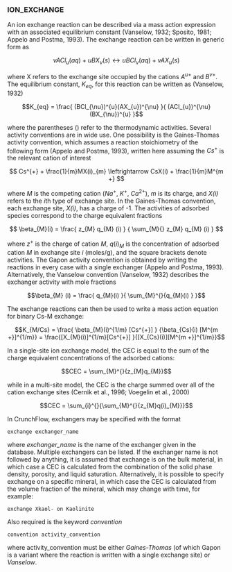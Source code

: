 ### ION_EXCHANGE

An ion exchange reaction can be described via a mass action expression
with an associated equilibrium constant (Vanselow, 1932; Sposito, 1981;
Appelo and Postma, 1993). The exchange reaction can be written in
generic form as

$$vACl_{u}(aq) + uBX_{\nu}(s) \leftrightarrow uBCl_{\nu}(aq) + vAX_{u}(s)$$

where X refers to the exchange site occupied by the cations $A^{u+}$ and
$B^{v+}$. The equilibrium constant, $K_{eq}$, for this reaction can be
written as (Vanselow, 1932)

$$K_{eq} = \frac{ (BCl_{\nu})^{u}(AX_{u})^{\nu} }{ (ACl_{u})^{\nu}(BX_{\nu})^{u} }$$

where the parentheses () refer to the thermodynamic activities. Several
activity conventions are in wide use. One possibility is the
Gaines-Thomas activity convention, which assumes a reaction
stoichiometry of the following form (Appelo and Postma, 1993), written
here assuming the $Cs^+$ is the relevant cation of interest

$$ Cs^{+} + \frac{1}{m}MX(i)_{m} \leftrightarrow CsX(i) + \frac{1}{m}M^{m +} $$

where *M* is the competing cation ($Na^{+}$, $K^{+}$, $Ca^{2+}$), *m* is its
charge, and *X(i)* refers to the *i*th type of exchange site. In the
Gaines-Thomas convention, each exchange site, *X(i)*, has a charge of
-1. The activities of adsorbed species correspond to the charge equivalent fractions

$$
\beta_{M}(i) = \frac{ z_{M} q_{M} (i) } { \sum_{M}{} z_{M} q_{M} (i) }
$$

where $z^{+}$ is the charge of cation *M*, $q(i)_{M}$ is the concentration
of adsorbed cation *M* in exchange site *i* (moles/g), and the square
brackets denote activities. The Gapon activity convention is obtained by
writing the reactions in every case with a single exchanger (Appelo and
Postma, 1993). Alternatively, the Vanselow convention (Vanselow, 1932)
describes the exchanger activity with mole fractions

$$\beta_{M} (i) = \frac{ q_{M}(i) }{ \sum_{M}^{}{q_{M}(i) } }$$

The exchange reactions can then be used to write a mass action equation
for binary Cs-M exchange:

$$K_{M/Cs} = \frac{ \beta_{M}(i)^{1/m} [Cs^{+}] } {\beta_{Cs}(i) [M^{m +}]^{1/m}} = \frac{[X_{M}(i)]^{1/m}[Cs^{+}] }{[X_{Cs}(i)][M^{m +}]^{1/m}}$$

In a single-site ion exchange model, the CEC is equal to the sum of the
charge equivalent concentrations of the adsorbed cations:

$$CEC = \sum_{M}^{}{z_{M}q_{M}}$$

while in a multi-site model, the CEC is the charge summed over all of
the cation exchange sites (Cernik et al., 1996; Voegelin et al., 2000)

$$CEC = \sum_{i}^{}{\sum_{M}^{}{z_{M}q(i)_{M}}}$$

In CrunchFlow, exchangers may be specified with the format

    exchange exchanger_name

where *exchanger_name* is the name of the exchanger given in the
database. Multiple exchangers can be listed. If the exchanger name is
not followed by anything, it is assumed that exchange is on the bulk
material, in which case a CEC is calculated from the combination of the
solid phase density, porosity, and liquid saturation. Alternatively, it is possible to specify exchange on a specific
mineral, in which case the CEC is calculated from the volume fraction of
the mineral, which may change with time, for example:

    exchange Xkaol- on Kaolinite

Also required is the keyword *convention*

    convention activity_convention

where activity_convention must be either *Gaines-Thomas* (of which Gapon
is a variant where the reaction is written with a single exchange site) or *Vanselow*.